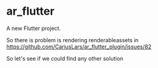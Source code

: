 # ar_flutter

A new Flutter project.

So there is problem is rendering renderableassets in  https://github.com/CariusLars/ar_flutter_plugin/issues/82

So let's see if we could find any other solution
